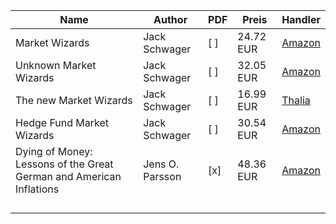 | Name                                                                | Author          | PDF    | Preis     | Handler                                                                                                                                                                   |
| ------------------------------------------------------------------- | --------------- | --- | --------- | ------------------------------------------------------------------------------------------------------------------------------------------------------------------------- |
| Market Wizards                                                      | Jack Schwager   | [ ] | 24.72 EUR | [Amazon](https://www.amazon.de/gp/product/1118273052?psc=1)                                                                                                               |
| Unknown Market Wizards                                              | Jack Schwager   | [ ] | 32.05 EUR | [Amazon](https://www.amazon.de/Market-Wizards-Traders-Youve-Never/dp/0857198696/260-7443128-4811300?content-id=amzn1.sym.d73f5cbf-8a37-4392-ae93-64a1b1ea1887&psc=1)      |
| The new Market Wizards                                              | Jack Schwager   | [ ] | 16.99 EUR | [Thalia](https://www.thalia.de/shop/home/artikeldetails/A1001556376)                                                                                                      |
| Hedge Fund Market Wizards                                           | Jack Schwager   | [ ] | 30.54 EUR | [Amazon](https://www.amazon.de/Hedge-Fund-Market-Wizards-9781118582978/dp/1118273044/260-7443128-4811300?content-id=amzn1.sym.d73f5cbf-8a37-4392-ae93-64a1b1ea1887&psc=1) |
| Dying of Money: Lessons of the Great German and American Inflations | Jens O. Parsson | [x] | 48.36 EUR | [Amazon](https://www.amazon.de/Dying-Money-Lessons-American-Inflations/dp/B08X63DZ13?qu=eyJxc2MiOiIwLjY3IiwicXNhIjoiMC4wMCIsInFzcCI6IjAuMDAifQ%3D%3D)                     |
|                                                                     |                 |     |           |                                                                                                                                                                           |
|                                                                     |                 |     |           |                                                                                                                                                                           |
|                                                                     |                 |     |           |                                                                                                                                                                           |
|                                                                     |                 |     |           |                                                                                                                                                                           |
 